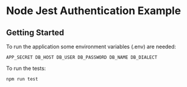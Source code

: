# Node Jest Authentication Example

## Getting Started

To run the application some environment variables (.env) are needed:

`
APP_SECRET
DB_HOST
DB_USER
DB_PASSWORD
DB_NAME
DB_DIALECT
`

To run the tests:

`npm run test`
